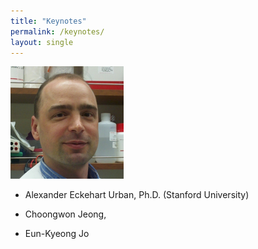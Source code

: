 ```yaml
---
title: "Keynotes"
permalink: /keynotes/
layout: single
---
```


![My Image2](doc_urban.png)

- Alexander Eckehart Urban, Ph.D. (Stanford University)

- Choongwon Jeong, 

- Eun-Kyeong Jo

